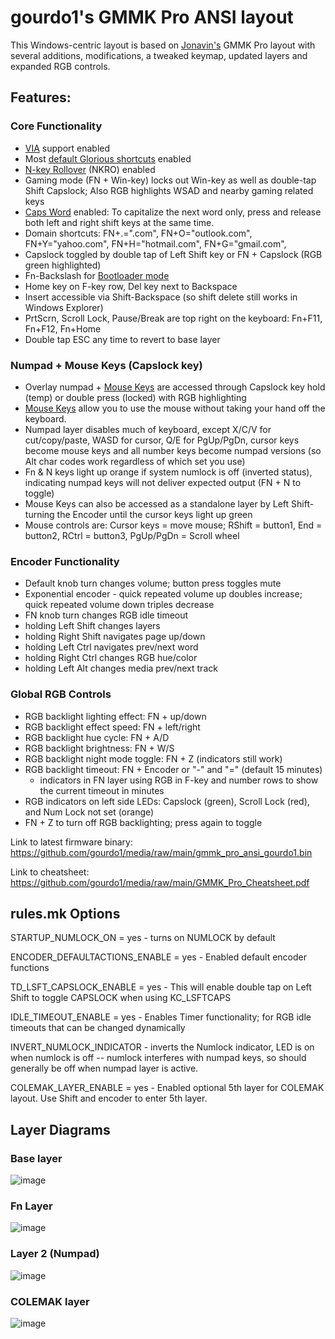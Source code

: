 # gourdo1's GMMK Pro ANSI layout

This Windows-centric layout is based on [Jonavin's](https://github.com/qmk/qmk_firmware/tree/master/keyboards/gmmk/pro/ansi/keymaps/jonavin) GMMK Pro layout with several additions, modifications, a tweaked keymap, updated layers and expanded RGB controls.

## Features:

### Core Functionality

* [VIA](https://www.caniusevia.com/) support enabled
* Most [default Glorious shortcuts](https://cdn.shopify.com/s/files/1/0549/2681/files/GMMK_Pro_User_Guide.pdf) enabled
* [N-key Rollover](https://en.wikipedia.org/wiki/Rollover_\(keyboard\)#n-key_rollover) (NKRO) enabled
* Gaming mode (FN + Win-key) locks out Win-key as well as double-tap Shift Capslock; Also RGB highlights WSAD and nearby gaming related keys
* [Caps Word](https://getreuer.info/posts/keyboards/caps-word/index.html) enabled: To capitalize the next word only, press and release both left and right shift keys at the same time.
* Domain shortcuts: FN+.=".com", FN+O="outlook.com", FN+Y="yahoo.com", FN+H="hotmail.com", FN+G="gmail.com",
* Capslock toggled by double tap of Left Shift key or FN + Capslock (RGB green highlighted)
* Fn-Backslash for [Bootloader mode](https://github.com/qmk/qmk_firmware/blob/master/docs/newbs_flashing.md)
* Home key on F-key row, Del key next to Backspace
* Insert accessible via Shift-Backspace (so shift delete still works in Windows Explorer)
* PrtScrn, Scroll Lock, Pause/Break are top right on the keyboard: Fn+F11, Fn+F12, Fn+Home
* Double tap ESC any time to revert to base layer

### Numpad + Mouse Keys (Capslock key)

* Overlay numpad + [Mouse Keys](https://github.com/qmk/qmk_firmware/blob/master/docs/feature_mouse_keys.md) are accessed through Capslock key hold (temp) or double press (locked) with RGB highlighting
* [Mouse Keys](https://github.com/qmk/qmk_firmware/blob/master/docs/feature_mouse_keys.md) allow you to use the mouse without taking your hand off the keyboard.
* Numpad layer disables much of keyboard, except X/C/V for cut/copy/paste, WASD for cursor, Q/E for PgUp/PgDn, cursor keys become mouse keys and all number keys become numpad versions (so Alt char codes work regardless of which set you use)
* Fn & N keys light up orange if system numlock is off (inverted status), indicating numpad keys will not deliver expected output (FN + N to toggle)
* Mouse Keys can also be accessed as a standalone layer by Left Shift-turning the Encoder until the cursor keys light up green
* Mouse controls are: Cursor keys = move mouse; RShift = button1, End = button2, RCtrl = button3, PgUp/PgDn = Scroll wheel

### Encoder Functionality

* Default knob turn changes volume; button press toggles mute
* Exponential encoder - quick repeated volume up doubles increase; quick repeated volume down triples decrease
* FN knob turn changes RGB idle timeout
* holding Left Shift changes layers
* holding Right Shift navigates page up/down
* holding Left Ctrl navigates prev/next word
* holding Right Ctrl changes RGB hue/color
* holding Left Alt changes media prev/next track

### Global RGB Controls

* RGB backlight lighting effect: FN + up/down
* RGB backlight effect speed: FN + left/right
* RGB backlight hue cycle: FN + A/D
* RGB backlight brightness: FN + W/S
* RGB backlight night mode toggle: FN + Z (indicators still work)
* RGB backlight timeout: FN + Encoder or "-" and "=" (default 15 minutes)
    * indicators in FN layer using RGB in F-key and number rows to show the current timeout in minutes
* RGB indicators on left side LEDs: Capslock (green), Scroll Lock (red), and Num Lock not set (orange) 
* FN + Z to turn off RGB backlighting; press again to toggle

Link to latest firmware binary: https://github.com/gourdo1/media/raw/main/gmmk_pro_ansi_gourdo1.bin

Link to cheatsheet: https://github.com/gourdo1/media/raw/main/GMMK_Pro_Cheatsheet.pdf


## rules.mk Options

STARTUP_NUMLOCK_ON = yes     		 - turns on NUMLOCK by default

ENCODER_DEFAULTACTIONS_ENABLE = yes  - Enabled default encoder functions

TD_LSFT_CAPSLOCK_ENABLE = yes    	 - This will enable double tap on Left Shift to toggle CAPSLOCK when using KC_LSFTCAPS

IDLE_TIMEOUT_ENABLE = yes   		 - Enables Timer functionality; for RGB idle timeouts that can be changed dynamically

INVERT_NUMLOCK_INDICATOR   			 - inverts the Numlock indicator, LED is on when numlock is off -- numlock interferes with numpad keys, so should generally be off when numpad layer is active.

COLEMAK_LAYER_ENABLE = yes   		 - Enabled optional 5th layer for COLEMAK layout. Use Shift and encoder to enter 5th layer.


## Layer Diagrams
### Base layer
![image](https://raw.githubusercontent.com/gourdo1/media/main/base.png)

### Fn Layer
![image](https://raw.githubusercontent.com/gourdo1/media/main/fn1.png)

### Layer 2 (Numpad)
![image](https://raw.githubusercontent.com/gourdo1/media/main/numpad.png)

### COLEMAK layer
![image](https://user-images.githubusercontent.com/71780717/131235050-980d2f54-2d23-4ae8-a83f-9fcdbe60d6cb.png)
